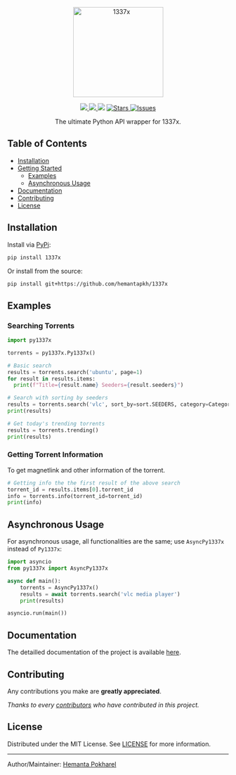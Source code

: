 <p align="center">
<img src="https://github.com/hemantapkh/1337x/blob/main/images/1337x.png?raw=true" align="center" height=205 alt="1337x" />
</p>
<p align="center">
<a href="https://pypi.org/project/1337x">
<img src='https://img.shields.io/pypi/v/1337x.svg'>
</a>
<a href="https://pepy.tech/project/1337x">
<img src='https://pepy.tech/badge/1337x'>
</a>
<img src='https://visitor-badge.laobi.icu/badge?page_id=hemantapkh.1337x'>
<a href="https://github.com/hemantapkh/1337x/stargazers">
<img src="https://img.shields.io/github/stars/hemantapkh/1337x" alt="Stars"/>
</a>
<a href="https://github.com/hemantapkh/1337x/issues">
<img src="https://img.shields.io/github/issues/hemantapkh/1337x" alt="Issues"/>
</a>

<p align="center">
The ultimate Python API wrapper for 1337x.

<p align="center">

## Table of Contents
- [Installation](#installation)
- [Getting Started](#getting-started)
   - [Examples](#examples)
   - [Asynchronous Usage](#asynchronous-usage)
- [Documentation](#documentation)
- [Contributing](#contributing)
- [License](#license)

## Installation
Install via [PyPi](https://www.pypi.org/project/1337x):
```bash
pip install 1337x
```

Or install from the source:
```bash
pip install git+https://github.com/hemantapkh/1337x
```


## Examples

### Searching Torrents
```python
import py1337x

torrents = py1337x.Py1337x()

# Basic search
results = torrents.search('ubuntu', page=1)
for result in results.items:
  print(f"Title={result.name} Seeders={result.seeders}")

# Search with sorting by seeders
results = torrents.search('vlc', sort_by=sort.SEEDERS, category=Category.APPS)
print(results)

# Get today's trending torrents
results = torrents.trending()
print(results)

```

### Getting Torrent Information
To get magnetlink and other information of the torrent.
```python
# Getting info the the first result of the above search
torrent_id = results.items[0].torrent_id
info = torrents.info(torrent_id=torrent_id)
print(info)
```

## Asynchronous Usage
For asynchronous usage, all functionalities are the same; use `AsyncPy1337x` instead of `Py1337x`:

```python
import asyncio
from py1337x import AsyncPy1337x

async def main():
    torrents = AsyncPy1337x()
    results = await torrents.search('vlc media player')
    print(results)

asyncio.run(main())
```

## Documentation

The detailled documentation of the project is available [here](https://1337x.readthedocs.org/en/latest/).

## Contributing

Any contributions you make are **greatly appreciated**.

*Thanks to every [contributors](https://github.com/hemantapkh/1337x/graphs/contributors) who have contributed in this project.*

## License

Distributed under the MIT License. See [LICENSE](https://github.com/hemantapkh/1337x/blob/main/LICENSE) for more information.

-----
Author/Maintainer: [Hemanta Pokharel](https://github.com/hemantapkh/)
